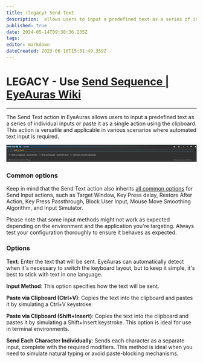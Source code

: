 ```yaml
---
title: (legacy) Send Text
description:  allows users to input a predefined text as a series of individual inputs or paste it as a single action using the clipboard
published: true
date: 2024-05-14T09:38:36.235Z
tags: 
editor: markdown
dateCreated: 2023-06-18T15:31:49.359Z
---
```


# LEGACY - Use [Send Sequence | EyeAuras Wiki](https://wiki.eyeauras.net/en/actions/sendinput/send-sequence)

---

The Send Text action in EyeAuras allows users to input a predefined text as a series of individual inputs or paste it as a single action using the clipboard. This action is versatile and applicable in various scenarios where automated text input is required.

![](/eyeauras_iejiqhr0ng.png)

### Common options

Keep in mind that the Send Text action also inherits [all common options](/en/actions/sendinput/options) for Send Input actions, such as Target Window, Key Press delay, Restore After Action, Key Press Passthrough, Block User Input, Mouse Move Smoothing Algorithm, and Input Simulator.

Please note that some input methods might not work as expected depending on the environment and the application you're targeting. Always test your configuration thoroughly to ensure it behaves as expected.

### **Options**

**Text**: Enter the text that will be sent. EyeAuras can automatically detect when it's necessary to switch the keyboard layout, but to keep it simple, it's best to stick with text in one language.

**Input Method**: This option specifies how the text will be sent.

**Paste via Clipboard (Ctrl+V)**: Copies the text into the clipboard and pastes it by simulating a Ctrl+V keystroke.

**Paste via Clipboard (Shift+Insert)**: Copies the text into the clipboard and pastes it by simulating a Shift+Insert keystroke. This option is ideal for use in terminal environments.

**Send Each Character Individually**: Sends each character as a separate input, complete with the required modifiers. This method is ideal when you need to simulate natural typing or avoid paste-blocking mechanisms.